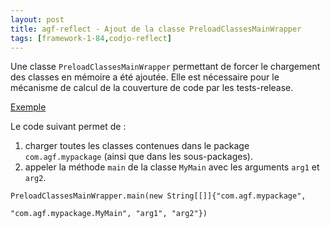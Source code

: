 ```yaml
---
layout: post
title: agf-reflect - Ajout de la classe PreloadClassesMainWrapper
tags: [framework-1-84,codjo-reflect]
---
```

Une classe ```PreloadClassesMainWrapper``` permettant de forcer le chargement des classes en mémoire a été ajoutée. Elle est nécessaire pour le mécanisme de calcul de la couverture de code par les tests-release.

<u>Exemple</u>

Le code suivant permet de :
1. charger toutes les classes contenues dans le package ```com.agf.mypackage``` (ainsi que dans les sous-packages).
1. appeler la méthode ```main``` de la classe ```MyMain``` avec les arguments ```arg1``` et ```arg2```.

```
PreloadClassesMainWrapper.main(new String[[]]{"com.agf.mypackage",
                                            "com.agf.mypackage.MyMain", "arg1", "arg2"})
```